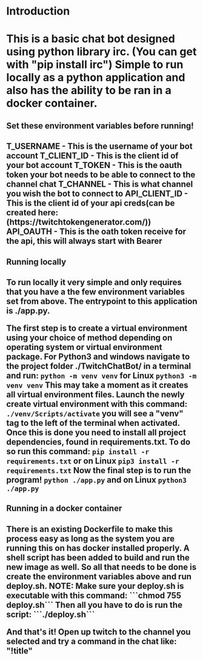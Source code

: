 <h1>Introduction<h1>

This is a basic chat bot designed using python library irc. (You can get with "pip install irc") Simple to run locally as a python application and also has the ability to be ran in a docker container.

<h2>Set these environment variables before running!<h2>
T_USERNAME - This is the username of your bot account
T_CLIENT_ID - This is the client id of your bot account
T_TOKEN - This is the oauth token your bot needs to be able to connect to the channel chat
T_CHANNEL - This is what channel you wish the bot to connect to
API_CLIENT_ID - This is the client id of your api creds(can be created here: (https://twitchtokengenerator.com/))
API_OAUTH - This is the oath token receive for the api, this will always start with Bearer

<h2>Running locally<h2>
To run locally it very simple and only requires that you have a the few environment variables set from above. The entrypoint to this application is ./app.py.

The first step is to create a virtual environment using your choice of method depending on operating system or virtual environment package. For Python3 and windows navigate to the project folder ./TwitchChatBot/ in a terminal and run:  ```python -m venv venv```  for Linux ```python3 -m venv venv```  This may take a moment as it creates all virtual environment files. Launch the newly create virtual environment with this command:  ```./venv/Scripts/activate```  you will see a "venv" tag to the left of the terminal when activated. Once this is done you need to install all project dependencies, found in requirements.txt. To do so run this command:  ```pip install -r requirements.txt```  or on Linux  ```pip3 install -r requirements.txt```  Now the final step is to run the program!  ```python ./app.py```  and on Linux  ```python3 ./app.py```  

<h2>Running in a docker container<h2>
There is an existing Dockerfile to make this process easy as long as the system you are running this on has docker installed properly. A shell script has been added to build and run the new image as well. So all that needs to be done is create the environment variables above and run deploy.sh. NOTE: Make sure your deploy.sh is executable with this command:  ```chmod 755 deploy.sh```  Then all you have to do is run the script:  ```./deploy.sh```

And that's it! Open up twitch to the channel you selected and try a command in the chat like: "!title"
